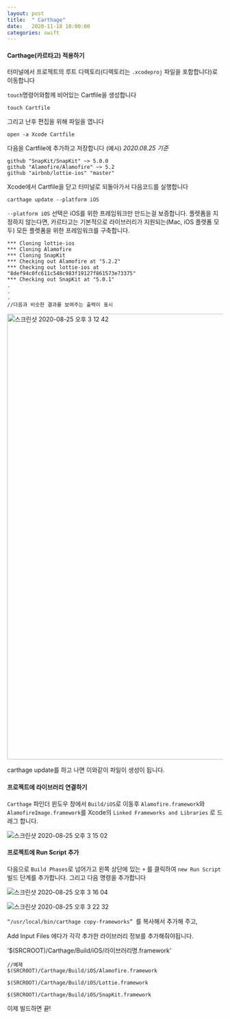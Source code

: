 ```yaml
---
layout: post
title:  " Carthage"
date:   2020-11-18 10:00:00
categories: swift
---
```


#### Carthage(카르타고) 적용하기

터미널에서 프로젝트의 루트 디렉토리(디렉토리는 `.xcodeproj` 파일을 포함합니다)로 이동합니다 



`touch`명령어와함께 비어있는 Cartfile을 생성합니다

```
touch Cartfile
```



그리고 난후 편집을 위해 파일을 엽니다

```
open -a Xcode Cartfile
```



다음을 Cartfile에 추가하고 저장합니다 (예시)  *2020.08.25 기준*

```
github "SnapKit/SnapKit" ~> 5.0.0
github "Alamofire/Alamofire" ~> 5.2
github "airbnb/lottie-ios" "master"
```



Xcode에서 Cartfile을 닫고 터미널로 되돌아가서 다음코드를 실행합니다

```
carthage update --platform iOS
```

`--platform iOS` 선택은 iOS를 위한 프레임워크만 만드는걸 보증합니다. 플렛폼을 지정하지 않는다면, 카르타고는 기본적으로 라이브러리가 지원되는(Mac, iOS 플렛폼 모두) 모든 플렛폼을 위한 프레임워크를 구축합니다.



~~~
*** Cloning lottie-ios
*** Cloning Alamofire
*** Cloning SnapKit
*** Checking out Alamofire at "5.2.2"
*** Checking out lottie-ios at "8def94c0fc611c548c983f19127f861573e73375"
*** Checking out SnapKit at "5.0.1"
.
.
.
//다음과 비슷한 결과를 보여주는 출력이 표시
~~~



<img width="1039" alt="스크린샷 2020-08-25 오후 3 12 42" src="https://user-images.githubusercontent.com/47776915/91129721-6f741800-e6e5-11ea-9e73-6dcf2a2dac36.png">

carthage update를 하고 나면 이와같이 파일이 생성이 됩니다.



#### **프로젝트에 라이브러리 연결하기**

`Carthage` 파인더 윈도우 창에서 `Build/iOS`로 이동후 `Alamofire.framework`와 `AlamofireImage.framework`를 Xcode의 `Linked Frameworks and Libraries` 로 드레그 합니다.

![스크린샷 2020-08-25 오후 3 15 02](https://user-images.githubusercontent.com/47776915/91129918-c24dcf80-e6e5-11ea-88da-dfaf6c557929.png)



#### 프로젝트에 Run Script 추가

다음으로 `Build Phases`로 넘어가고 왼쪽 상단에 있는 `+` 를 클릭하여 `new Run Script `빌드 단계를 추가합니다. 그리고 다음 명령을 추가합니다

![스크린샷 2020-08-25 오후 3 16 04](https://user-images.githubusercontent.com/47776915/91130011-e7424280-e6e5-11ea-920b-35e5ec5aa8e4.png)



![스크린샷 2020-08-25 오후 3 22 32](https://user-images.githubusercontent.com/47776915/91130573-ce865c80-e6e6-11ea-8a17-40bab03ffbde.png)

`“/usr/local/bin/carthage copy-frameworks” `를 복사해서 추가해 주고,

Add Input Files 에다가 각각 추가한 라이브러리 정보를 추가해줘야됩니다.

‘$(SRCROOT)/Carthage/Build/iOS/라이브러리명.framework’



~~~
//예제
$(SRCROOT)/Carthage/Build/iOS/Alamofire.framework

$(SRCROOT)/Carthage/Build/iOS/Lottie.framework

$(SRCROOT)/Carthage/Build/iOS/SnapKit.framework
~~~



이제 빌드하면 끝!